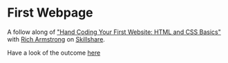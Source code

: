 # First Webpage
A follow along of <a href="https://www.skillshare.com/classes/Hand-Coding-Your-First-Website-HTML-and-CSS-Basics/1483893097?via=user-profile">"Hand Coding Your First Website: HTML and CSS Basics"</a> with <a href="https://www.skillshare.com/user/taptapkaboom">Rich Armstrong</a> on <a href="https://www.skillshare.com">Skillshare</a>.

Have a look of the outcome <a href="https://bahiyahmj.github.io/cartoon-hero/">here</a>
